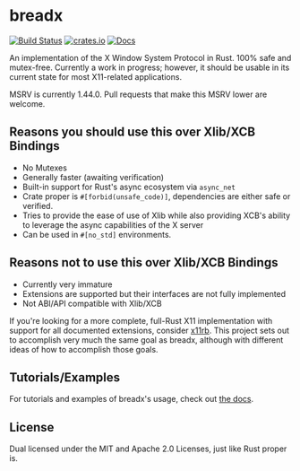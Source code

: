 # breadx

[![Build Status](https://dev.azure.com/jtnunley01/gui-tools/_apis/build/status/notgull.breadx?branchName=master)](https://dev.azure.com/jtnunley01/gui-tools/_build/latest?definitionId=12&branchName=master) [![crates.io](https://img.shields.io/crates/v/breadx)](https://crates.io/crates/breadx) [![Docs](https://docs.rs/breadx/badge.svg)](https://docs.rs/breadx)

An implementation of the X Window System Protocol in Rust. 100% safe and mutex-free. Currently a work in progress; however, it should be usable in its current state for most X11-related applications.

MSRV is currently 1.44.0. Pull requests that make this MSRV lower are welcome.

## Reasons you should use this over Xlib/XCB Bindings

* No Mutexes
* Generally faster (awaiting verification)
* Built-in support for Rust's async ecosystem via `async_net`
* Crate proper is `#[forbid(unsafe_code)]`, dependencies are either safe or verified.
* Tries to provide the ease of use of Xlib while also providing XCB's ability to leverage the async capabilities of the X server
* Can be used in `#[no_std]` environments.

## Reasons not to use this over Xlib/XCB Bindings

* Currently very immature
* Extensions are supported but their interfaces are not fully implemented
* Not ABI/API compatible with Xlib/XCB

If you're looking for a more complete, full-Rust X11 implementation with support for all documented extensions, consider [x11rb](https://github.com/psychon/x11rb/). This project sets out to accomplish very much the same goal as breadx, although with different ideas of how to accomplish those goals.

## Tutorials/Examples

For tutorials and examples of breadx's usage, check out [the docs](https://docs.rs/breadx).

## License

Dual licensed under the MIT and Apache 2.0 Licenses, just like Rust proper is.
